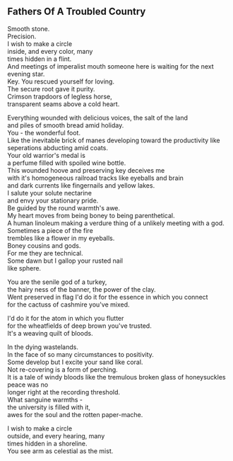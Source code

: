 Fathers Of A Troubled Country
-----------------------------
Smooth stone.  
Precision.  
I wish to make a circle  
inside, and every color, many  
times hidden in a flint.  
And meetings of imperalist mouth someone here is waiting for the next evening star.  
Key. You rescued yourself for loving.  
The secure root gave it purity.  
Crimson trapdoors of legless horse,  
transparent seams above a cold heart.  
  
Everything wounded with delicious voices, the salt of the land  
and piles of smooth bread amid holiday.  
You - the wonderful foot.  
Like the inevitable brick of manes developing toward the productivity like seperations abducting amid coats.  
Your old warrior's medal is  
a perfume filled with spoiled wine bottle.  
This wounded hoove and preserving key deceives me  
with it's homogeneous railroad tracks like eyeballs and brain  
and dark currents like fingernails and yellow lakes.  
I salute your solute nectarine  
and envy your stationary pride.  
Be guided by the round warmth's awe.  
My heart moves from being boney to being parenthetical.  
A human linoleum making a verdure thing of a unlikely meeting with a god.  
Sometimes a piece of the fire  
trembles like a flower in my eyeballs.  
Boney cousins and gods.  
For me they are technical.  
Some dawn but I gallop your rusted nail  
like sphere.  
  
You are the senile god of a turkey,  
the hairy ness of the banner, the power of the clay.  
Went preserved in flag I'd do it for the essence in which you connect  
for the cactuss of cashmire you've mixed.  
  
I'd do it for the atom in which you flutter  
for the wheatfields of deep brown you've trusted.  
It's a weaving quilt of bloods.  
  
In the dying wastelands.  
In the face of so many circumstances to positivity.  
Some develop but I excite your sand like coral.  
Not re-covering is a form of perching.  
It is a tale of windy bloods like the tremulous broken glass of honeysuckles peace was no  
longer right at the recording threshold.  
What sanguine warmths -  
the university is filled with it,  
awes for the soul and the rotten paper-mache.  
  
I wish to make a circle  
outside, and every hearing, many  
times hidden in a shoreline.  
You see arm as celestial as the mist.  
